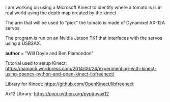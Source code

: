 I am working on using a Microsoft Kinect to identify where a tomato is is in real world using the depth map created by the kinect.

The arm that will be used to "pick" the tomato is made of Dynamixel AX-12A servos.

The program is run on an Nvidia Jetson TK1 that interfaces with the servos using a USB2AX.

__author__ = "Will Doyle and Ben Plamondon"


Tutorial used to setup Kinect: https://naman5.wordpress.com/2014/06/24/experimenting-with-kinect-using-opencv-python-and-open-kinect-libfreenect/

Library for Kinect: https://github.com/OpenKinect/libfreenect

Ax12 Library: https://pypi.python.org/pypi/pyax12